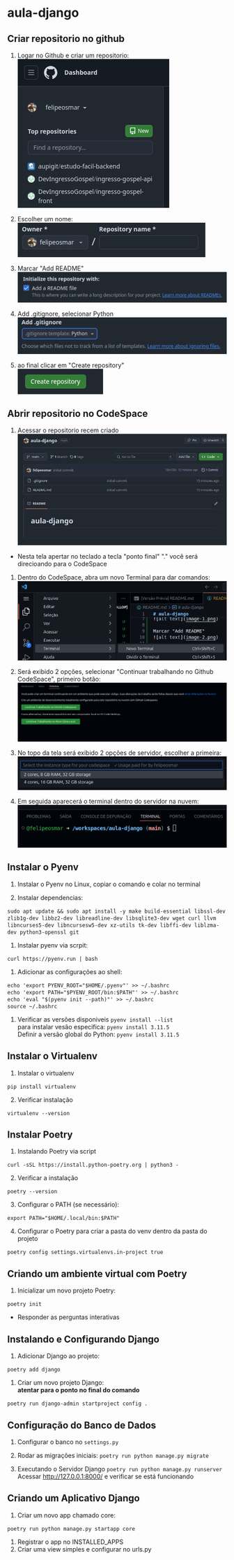 # aula-django

## Criar repositorio no github

1. Logar no Github e criar um repositorio: <br>
![Criar repositório](img/image.png)

1. Escolher um nome:<br>
![alt text](img/image-1.png)

1. Marcar "Add README"<br>
![alt text](img/image-2.png)

1. Add .gitignore, selecionar Python<br>
![alt text](img/image-3.png)

1. ao final clicar em "Create repository"<br>
![alt text](img/image-4.png)

## Abrir repositorio no CodeSpace

1. Acessar o repositorio recem criado<br>
![alt text](img/image-5.png) <br>
* Nesta tela apertar no teclado a tecla "ponto final" "." você será direcioando para o CodeSpace<br>

1. Dentro do CodeSpace, abra um novo Terminal para dar comandos:<br>
![alt text](img/image-6.png)

1. Será exibido 2 opções, selecionar "Continuar trabalhando no Github CodeSpace", primeiro botão: <br>
![alt text](<img/Captura de tela de 2025-02-21 08-46-24.png>)

1. No topo da tela será exibido 2 opções de servidor, escolher a primeira:<br>
![alt text](<img/Captura de tela de 2025-02-21 08-46-30.png>)

1. Em seguida aparecerá o terminal dentro do servidor na nuvem:<br>
![alt text](img/image-7.png)


## Instalar o Pyenv
1. Instalar o Pyenv no Linux, copiar o comando e colar no terminal<br>

1. Instalar dependencias:<br>
```
sudo apt update && sudo apt install -y make build-essential libssl-dev zlib1g-dev libbz2-dev libreadline-dev libsqlite3-dev wget curl llvm libncurses5-dev libncursesw5-dev xz-utils tk-dev libffi-dev liblzma-dev python3-openssl git
```
1. Instalar pyenv via scrpit: <br>
```
curl https://pyenv.run | bash
```

1. Adicionar as configurações ao shell:
```
echo 'export PYENV_ROOT="$HOME/.pyenv"' >> ~/.bashrc
echo 'export PATH="$PYENV_ROOT/bin:$PATH"' >> ~/.bashrc
echo 'eval "$(pyenv init --path)"' >> ~/.bashrc
source ~/.bashrc
```

1. Verificar as versões disponiveis ``pyenv install --list`` <br>
para instalar vesão especifica: ``pyenv install 3.11.5`` <br>
Definir a versão global do Python: ``pyenv install 3.11.5`` <br>

## Instalar o Virtualenv

1. Instalar o virtualenv<br>
```
pip install virtualenv
```
2. Verificar instalação<br>
```
virtualenv --version
```

## Instalar Poetry

1. Instalando Poetry via script<br>
```
curl -sSL https://install.python-poetry.org | python3 - 
```
2. Verificar a instalação<br>
```
poetry --version
```
3. Configurar o PATH (se necessário):<br>
```
export PATH="$HOME/.local/bin:$PATH"
```
4. Configurar o Poetry para criar a pasta do venv dentro da pasta do projeto
```
poetry config settings.virtualenvs.in-project true
```

## Criando um ambiente virtual com Poetry

1. Inicializar um novo projeto Poetry:
```
poetry init
```
* Responder as perguntas interativas

## Instalando e Configurando Django

1. Adicionar Django ao projeto:
```
poetry add django
```

1. Criar um novo projeto Django:<br>
**atentar para o ponto no final do comando**
```
poetry run django-admin startproject config . 
```

## Configuração do Banco de Dados

1. Configurar o banco no ``settings.py``
1. Rodar as migrações iniciais:
``poetry run python manage.py migrate``

1. Executando o Servidor Django
``poetry run python manage.py runserver`` <br>
Acessar http://127.0.0.1:8000/ e verificar se está funcionando

## Criando um Aplicativo Django
1. Criar um novo app chamado core:

```
poetry run python manage.py startapp core
```

1. Registrar o app no INSTALLED_APPS
1. Criar uma view simples e configurar no urls.py




